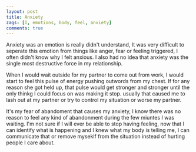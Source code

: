 ```yaml
---
layout: post
title: Anxiety
zags: [I, emotions, body, feel, anxiety]
comments: true
---
```

Anxiety was an emotion is really didn't understand, It was very difficult to seperate this emotion from things like anger, fear or feeling triggered, I often didn't know why I felt anxious. I also  had no idea that anxiety was the single most destructive force in my relationship.

When I would wait outside for my partner to come out from work, I would start to feel this pulse of energy pushing outwords from my chest. If for any reason she got held up, that pulse would get stronger and stronger until the only thinkg I could focus on was making it stop. usually that caused me to lash out at my partner or try to control my situation or worse my partner.

It's my fear of abandoment that causes my anxiety, I know there was no reason to feel any kind of abandonment during the few miuntes I was waiting. I'm not sure if I will ever be able to stop having feeling, now that I can identify what is happening and I knew what my body is telling me, I can communicate that or remove myseklf from the situation instead of hurting people I care about.